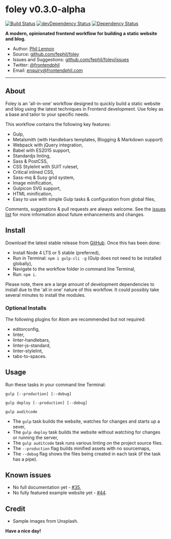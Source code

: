 # foley v0.3.0-alpha

[![Build Status](https://travis-ci.org/fephil/foley.svg?branch=master)](https://travis-ci.org/fephil/foley)
[![devDependency Status](https://david-dm.org/fephil/foley/dev-status.svg)](https://david-dm.org/fephil/foley#info=devDependencies)
[![Dependency Status](https://david-dm.org/fephil/foley.svg)](https://david-dm.org/fephil/foley)

**A modern, opinionated frontend workflow for building a static website and blog.**

* Author: [Phil Lennon](http://frontendphil.co.uk)
* Source: [github.com/fephil/foley](http://github.com/fephil/foley)
* Issues and Suggestions: [github.com/fephil/foley/issues](http://github.com/fephil/foley/issues)
* Twitter: [@frontendphil](http://twitter.com/frontendphil)
* Email: [enquiry@frontendphil.com](mailto:enquiry@frontendphil.com)

***

## About

Foley is an 'all-in-one' workflow designed to quickly build a static website and blog using the latest techniques in Frontend development. Use foley as a base and tailor to your specific needs.

This workflow contains the following key features:

* Gulp,
* Metalsmith (with Handlebars templates, Blogging & Markdown support)
* Webpack with jQuery integration,
* Babel with ES2015 support,
* Standardjs linting,
* Sass & PostCSS,
* CSS Stylelint with SUIT ruleset,
* Critical inlined CSS,
* Sass-mq & Susy grid system,
* Image minification,
* Gulpicon SVG support,
* HTML minification,
* Easy to use with simple Gulp tasks & configuration from global files,

Comments, suggestions & pull requests are always welcome. See the [issues list](https://github.com/fephil/foley/issues) for more information about future enhancements and changes.

## Install

Download the latest stable release from [GitHub](https://github.com/fephil/foley/releases). Once this has been done:

* Install Node 4 LTS or 5 stable (preferred),
* Run in Terminal: `npm i gulp-cli -g` (Gulp does not need to be installed globally),
* Navigate to the workflow folder in command line Terminal,
* Run: `npm i`.

Please note, there are a large amount of development dependencies to install due to the 'all in one' nature of this workflow. It could possibly take several minutes to install the modules.

### Optional Installs

The following plugins for Atom are recommended but not required:

* editorconfig,
* linter,
* linter-handlebars,
* linter-js-standard,
* linter-stylelint,
* tabs-to-spaces.

## Usage

Run these tasks in your command line Terminal:

`gulp [--production] [--debug]`

`gulp deploy [--production] [--debug]`

`gulp auditcode`

* The `gulp` task builds the website, watches for changes and starts up a sever,
* The `gulp deploy` task builds the website without watching for changes or running the server,
* The `gulp auditcode` task runs various linting on the project source files.
* The `--production` flag builds minified assets with no sourcemaps,
* The `--debug` flag shows the files being created in each task (if the task has a pipe).

## Known issues

* No full documentation yet - [#35](https://github.com/fephil/foley/issues/35),
* No fully featured example website yet - [#44](https://github.com/fephil/foley/issues/44).

## Credit

* Sample images from Unsplash.

**Have a nice day!**
